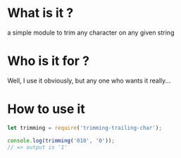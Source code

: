 # What is it ?

a simple module to trim any character on any given string

# Who is it for ?

Well, I use it obviously, but any one who wants it really...

# How to use it

```javascript
let trimming = require('trimming-trailing-char');

console.log(trimming('010', '0'));
// => output is '1'
```